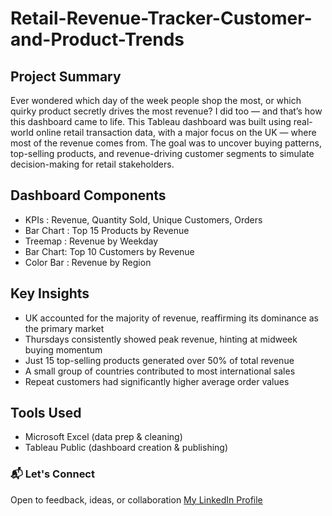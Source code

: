 # Retail-Revenue-Tracker-Customer-and-Product-Trends

## Project Summary
Ever wondered which day of the week people shop the most, or which quirky product secretly drives the most revenue? I did too — and that’s how this dashboard came to life.
This Tableau dashboard was built using real-world online retail transaction data, with a major focus on the UK — where most of the revenue comes from. The goal was to uncover buying patterns, top-selling products, and revenue-driving customer segments to simulate decision-making for retail stakeholders.

## Dashboard Components
- KPIs : Revenue, Quantity Sold, Unique Customers, Orders  
- Bar Chart : Top 15 Products by Revenue  
- Treemap : Revenue by Weekday  
- Bar Chart: Top 10 Customers by Revenue
- Color Bar : Revenue by Region

## Key Insights
- UK accounted for the majority of revenue, reaffirming its dominance as the primary market  
- Thursdays consistently showed peak revenue, hinting at midweek buying momentum  
- Just 15 top-selling products generated over 50% of total revenue  
- A small group of countries contributed to most international sales  
- Repeat customers had significantly higher average order values  

## Tools Used
- Microsoft Excel (data prep & cleaning)  
- Tableau Public (dashboard creation & publishing)

### 📬 Let's Connect
Open to feedback, ideas, or collaboration 
[My LinkedIn Profile](https://www.linkedin.com/in/ashwini-bn/)





